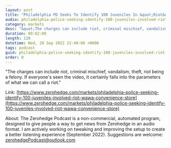 ```yaml
---
layout: post
title: "Philadelphia PD Seeks To Identify 100 Juveniles In &quot;Riot&quot; At Wawa Convenience Store Last Weekend"
audio: philadelphia-police-seeking-identify-100-juveniles-involved-riot-wawa-convenience-store-0
category: markets
desc: "&quot;The charges can include riot, criminal mischief, vandalism, theft, riot being a felony. If everyone's seen the video, it certainly falls into the parameters of what we can call a riot.&quot; "
duration: 00:02:08
length: 128
datetime: Wed, 28 Sep 2022 22:40:00 +0000
tags: podcast
guid: philadelphia-police-seeking-identify-100-juveniles-involved-riot-wawa-convenience-store-0
order: 0
---
```

&quot;The charges can include riot, criminal mischief, vandalism, theft, riot being a felony. If everyone's seen the video, it certainly falls into the parameters of what we can call a riot.&quot; 

Link: [https://www.zerohedge.com/markets/philadelphia-police-seeking-identify-100-juveniles-involved-riot-wawa-convenience-store](https://www.zerohedge.com/markets/philadelphia-police-seeking-identify-100-juveniles-involved-riot-wawa-convenience-store)

About: The Zerohedge Podcast is a non-commercial, automated program, designed to give people a way to get news from Zerohedge in an audio format.  I am actively working on tweaking and improving the setup to create a better listening experience (September 2022).  Suggestions are welcome: [zerohedgePodcast@outlook.com](mailto:zerohedgePodcast@outlook.com)